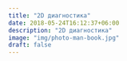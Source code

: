 ```yaml
---
title: "2D диагностика"
date: 2018-05-24T16:12:37+06:00
description: "2D диагностика"
image: "img/photo-man-book.jpg"
draft: false
---
```

